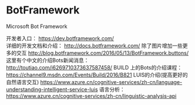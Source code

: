 # BotFramework
Microsoft Bot Framework 

开发者入口：
https://dev.botframework.com/   
详细的开发文档和介绍：
http://docs.botframework.com/ 
除了图片增加一些更多的交互
http://blog.botframework.com/2016/05/13/BotFramework.buttons/ 
这里有个中文的介绍Bots新闻消息： 
http://toutiao.com/i6269710373637587458/ 
BUILD 上的Bots的介绍课程：
https://channel9.msdn.com/Events/Build/2016/B821 
LUIS的介绍(提高更好的自然语言交互)
https://www.azure.cn/cognitive-services/zh-cn/language-understanding-intelligent-service-luis 
语言分析：
https://www.azure.cn/cognitive-services/zh-cn/linguistic-analysis-api 


